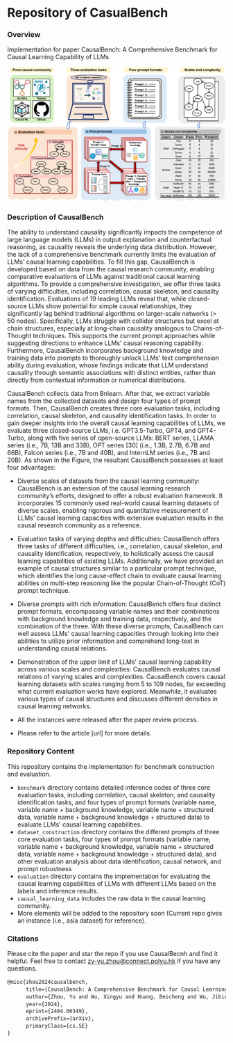 # Repository of CasualBench



### Overview

Implementation for paper CausalBench: A Comprehensive Benchmark for Causal Learning Capability of LLMs


<img src="figs/Framework.png" style="width: auto; height: auto;" alt="framework"> 



### Description of CausalBench

The ability to understand causality significantly impacts the competence of large language models (LLMs) in output explanation and counterfactual reasoning, as causality reveals the underlying data distribution. However, the lack of a comprehensive benchmark currently limits the evaluation of LLMs' causal learning capabilities. To fill this gap, CausalBench is developed based on data from the causal research community, enabling comparative evaluations of LLMs against traditional causal learning algorithms. To provide a comprehensive investigation, we offer three tasks of varying difficulties, including correlation, causal skeleton, and causality identification. Evaluations of 19 leading LLMs reveal that, while closed-source LLMs show potential for simple causal relationships, they significantly lag behind traditional algorithms on larger-scale networks (> 50 nodes). Specifically, LLMs struggle with collider structures but excel at chain structures, especially at long-chain causality analogous to Chains-of-Thought techniques. This supports the current prompt approaches while suggesting directions to enhance LLMs' causal reasoning capability. Furthermore, CausalBench incorporates background knowledge and training data into prompts to thoroughly unlock LLMs' text comprehension ability during evaluation, whose findings indicate that LLM understand causality through semantic associations with distinct entities, rather than directly from contextual information or numerical distributions.

CausalBench collects data from Bnlearn. After that, we extract variable names from the collected datasets and design four types of prompt formats. Then, CausalBench creates three core evaluation tasks, including correlation, causal
skeleton, and causality identification tasks. In order to gain deeper insights into the overall causal learning capabilities of LLMs, we evaluate three closed-source LLMs, i.e. GPT3.5-Turbo, GPT4, and GPT4-Turbo, along with five series
of open-source LLMs: BERT series, LLAMA series (i.e., 7B, 13B and 33B), OPT series [30] (i.e., 1.3B, 2.7B, 6.7B and 66B), Falcon series (i.e., 7B and 40B), and InternLM series (i.e., 7B and 20B). As shown in the Figure, the resultant CausalBench possesses at least four advantages:

- Diverse scales of datasets from the causal learning community: CausalBench is an extension of the causal learning research community’s efforts, designed to offer a robust evaluation framework. It incorporates 15 commonly used real-world causal learning datasets of diverse scales, enabling rigorous and quantitative measurement of LLMs' causal learning capacities with extensive evaluation results in the causal research community as a reference.

- Evaluation tasks of varying depths and difficulties: CausalBench offers three tasks of different difficulties, i.e., correlation, causal skeleton, and causality identification, respectively, to holistically assess the causal learning capabilities of existing LLMs. Additionally, we have provided an example of causal structures similar to a particular prompt technique, which identifies the long cause-effect chain to evaluate causal learning abilities on multi-step reasoning like the popular Chain-of-Thought (CoT) prompt technique.


- Diverse prompts with rich information: CausalBench offers four distinct prompt formats, encompassing variable names and their combinations with background knowledge and training data, respectively, and the combination of the three. With these diverse prompts, CausalBench can well assess LLMs' causal learning capacities through looking into their abilities to utilize prior information and comprehend long-text in understanding causal relations.

- Demonstration of the upper limit of LLMs' causal learning capability across various scales and complexities: CausalBench evaluates causal relations of varying scales and complexities. CausalBench covers causal learning datasets with scales ranging from 5 to 109 nodes, far exceeding what current evaluation works have explored. Meanwhile, it evaluates various types of causal structures and discusses different densities in causal learning networks.	

- All the instances were released after the paper review process.

- Please refer to the article [url] for more details.



### Repository Content

This repository contains the implementation for benchmark construction and evaluation.

- `benchmark` directory contains detailed inference codes of three core evaluation tasks, including correlation, causal skeleton, and causality identification tasks, and four types of prompt formats (variable name, variable name + background knowledge, variable name + structured data, variable name + background knowledge + structured data) to evaluate LLMs' causal learning capabilities. 
- `dataset_construction` directory contains the different prompts of three core evaluation tasks, four types of prompt formats (variable name, variable name + background knowledge, variable name + structured data, variable name + background knowledge + structured data), and other evaluation analysis about data identification, causal network, and prompt robustness
- `evaluation` directory contains the implementation for evaluating the causal learning capabilities of LLMs with different LLMs based on the labels and inference results.
- `causal_learning_data` includes the raw data in the causal learning community.
-  More elements will be added to the repository soon (Current repo gives an instance (i.e., asia dataset) for reference).



### Citations

Please cite the paper and star the repo if you use CausalBecnh and find it helpful. Feel free to contact zy-yu.zhou@connect.polyu.hk if you have any questions.

```latex
@misc{zhou2024causalbench,
      title={CausalBench: A Comprehensive Benchmark for Causal Learning Capability of Large Language Models}, 
      author={Zhou, Yu and Wu, Xingyu and Huang, Beicheng and Wu, Jibin and Feng, Liang and Tan, Kay Chen},
      year={2024},
      eprint={2404.06349},
      archivePrefix={arXiv},
      primaryClass={cs.SE}
}
```
